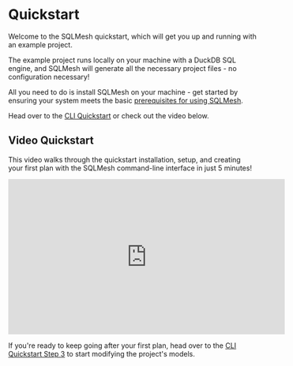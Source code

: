 # Quickstart

Welcome to the SQLMesh quickstart, which will get you up and running with an example project.

The example project runs locally on your machine with a DuckDB SQL engine, and SQLMesh will generate all the necessary project files - no configuration necessary!

All you need to do is install SQLMesh on your machine - get started by ensuring your system meets the basic [prerequisites for using SQLMesh](./prerequisites.md).

Head over to the [CLI Quickstart](./quickstart/cli.md) or check out the video below. 

## Video Quickstart

This video walks through the quickstart installation, setup, and creating your first plan with the SQLMesh command-line interface in just 5 minutes!

<iframe width="560" height="315" src="https://www.youtube.com/embed/weJH3eM0rzc?si=C70me05Lv0zUlpIy" title="YouTube video player" frameborder="0" allow="accelerometer; clipboard-write; encrypted-media; gyroscope; picture-in-picture; web-share" allowfullscreen></iframe>

If you're ready to keep going after your first plan, head over to the [CLI Quickstart Step 3](./quickstart/cli.md#3-update-a-model) to start modifying the project's models.